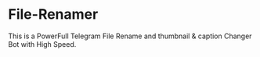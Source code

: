 # File-Renamer
This is a PowerFull Telegram File Rename and thumbnail &amp; caption Changer Bot with High Speed.
